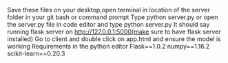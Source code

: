 Save these files on your desktop,open terminal in location of the server folder in your git bash or command prompt 
Type python server.py or open the server.py file in code editor and type python server.py 
It should say running flask server on http://127.0.0.1:5000(make sure to have flask server installed)
Go to client and double click on app.html and ensure the model is working 
Requirements in the python editor
Flask==1.0.2
numpy==1.16.2
scikit-learn==0.20.3
